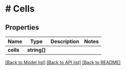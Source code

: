 # # Cells

## Properties

Name | Type | Description | Notes
------------ | ------------- | ------------- | -------------
**cells** | **string[]** |  |

[[Back to Model list]](../../README.md#models) [[Back to API list]](../../README.md#endpoints) [[Back to README]](../../README.md)
